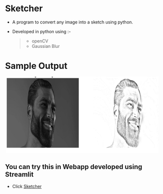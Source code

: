 # Sketcher

- A program to convert any image into a sketch using python.

- Developed in python using :-

  >- openCV
  >- Gaussian Blur
  
  
# Sample Output

<p align="center">
  <img width="500" height="250" src="https://github.com/0EnIgma1/Sketcher/blob/main/Capture.PNG">
</p>

## You can try this in Webapp developed using Streamlit

- Click [Sketcher]("https://0enigma1-sketcher-sketcher-2j6moy.streamlitapp.com/")
